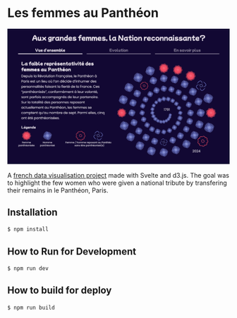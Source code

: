 # Les femmes au Panthéon

![Project preview](./src/assets/women-in-pantheon.png)

A [french data visualisation project](www.wildvariables.github.io/women-in-pantheon) made with Svelte and d3.js. The goal was to highlight the few women who were given a national tribute by transfering their remains in le Panthéon, Paris.

## Installation

```bash
$ npm install
```

## How to Run for Development

```bash
$ npm run dev
```

## How to build for deploy

```bash
$ npm run build
```
